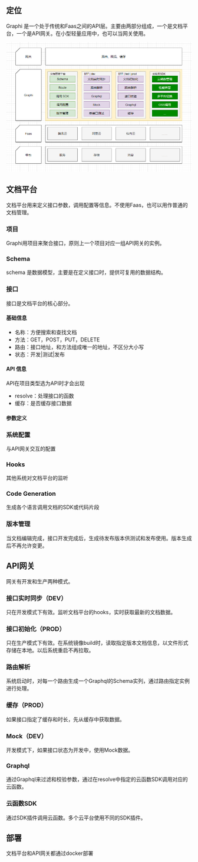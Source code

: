## 定位
Graphi 是一个处于传统和Faas之间的API层。主要由两部分组成，一个是文档平台，一个是API网关。在小型轻量应用中，也可以当网关使用。

![业务架构](./images/1.png)

## 文档平台
文档平台用来定义接口参数，调用配置等信息。不使用Faas，也可以用作普通的文档管理。

### 项目
Graphi用项目来聚合接口，原则上一个项目对应一组API网关的实例。

### Schema
schema 是数据模型，主要是在定义接口时，提供可复用的数据结构。

### 接口
接口是文档平台的核心部分。

#### 基础信息
- 名称：方便搜索和查找文档
- 方法：GET，POST，PUT，DELETE
- 路由：接口地址，和方法组成唯一的地址，不区分大小写
- 状态：开发|测试|发布

#### API 信息
API在项目类型选为API时才会出现
- resolve：处理接口的函数
- 缓存：是否缓存接口数据

#### 参数定义


### 系统配置
与API网关交互的配置

### Hooks
其他系统对文档平台的监听

### Code Generation
生成各个语言调用文档的SDK或代码片段

### 版本管理
当文档编辑完成，接口开发完成后，生成待发布版本供测试和发布使用。版本生成后不再允许变更。

## API网关
网关有开发和生产两种模式。

### 接口实时同步（DEV）
只在开发模式下有效。监听文档平台的hooks，实时获取最新的文档数据。

### 接口初始化（PROD）
只在生产模式下有效。在系统镜像build时，读取指定版本文档信息，以文件形式存储在本地。以后系统重启不再拉取。

### 路由解析
系统启动时，对每一个路由生成一个Graphql的Schema实列，通过路由指定实例进行处理。

### 缓存（PROD）
如果接口指定了缓存和时长，先从缓存中获取数据。

### Mock（DEV）
开发模式下，如果接口状态为开发中，使用Mock数据。

### Graphql
通过Graphql来过滤和校验参数，通过在resolve中指定的云函数SDK调用对应的云函数。

### 云函数SDK
通过SDK插件调用云函数。多个云平台使用不同的SDK插件。

## 部署
文档平台和API网关都通过docker部署